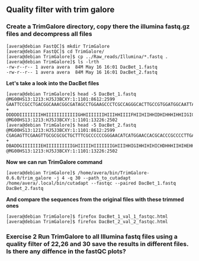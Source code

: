 ## Quality filter with trim galore

### Create a TrimGalore directory, copy there the illumina fastq.gz files and decompress all files

```console
[avera@debian FastQC]$ mkdir TrimGalore
[avera@debian FastQC]$ cd TrimGalore/
[avera@debian TrimGalore]$ cp ../Raw_reads/Illumina/*.fastq .
[avera@debian TrimGalore]$ ls -lrth
-rw-r--r-- 1 avera avera  84M May 16 16:01 DacBet_1.fastq
-rw-r--r-- 1 avera avera  84M May 16 16:01 DacBet_2.fastq
```

**Let's take a look into the DacBet files**

```console
[avera@debian TrimGalore]$ head -5 DacBet_1.fastq 
@MG00HS13:1213:HJ5J3BCXY:1:1101:8612:2599
GAATTCCGCCTGACGGCAAACGGCGATAGCCTGGAAGCCCTCGCCAGGGCACTTGCCGTGGATGGCAATTACACCCTCAAGGCGGGCAGCATCGACCGCTT
+
DDDDDIIIIIIIIHHIIIIIIIIIIIIGHHIIIIIIIHIIIHHIIIIFHIIHIIHHIDHIHHHIHHIIGIGIIIIHHIIFGHCHDHHGIIGEHHHHIDHHH
@MG00HS13:1213:HJ5J3BCXY:1:1101:13226:2502
[avera@debian TrimGalore]$ head -5 DacBet_2.fastq 
@MG00HS13:1213:HJ5J3BCXY:1:1101:8612:2599
CGAGAGTTCGAAGTTGCGCGCGCTGCTTTCGCCCCCCGGGAACATCATGGAACCACGCACCCGCCCCTTGAGGGTCGAATCCGGCGCGATCACCACATTGG
+
DBADDGIIIIIIIEHIIIIIIIIIIGHIIIIIHIIIIIIIGHIIIHHIGIHHIHIHICHDHHHIIHIHEHHHIHIIIHIIIIIDHIHHIDHGHHHHHEHHH
@MG00HS13:1213:HJ5J3BCXY:1:1101:13226:2502
```
**Now we can run TrimGalore command**

```console
[avera@debian TrimGalore]$ /home/avera/bin/TrimGalore-0.6.0/trim_galore -j 4 -q 30 --path_to_cutadapt /home/avera/.local/bin/cutadapt --fastqc --paired DacBet_1.fastq DacBet_2.fastq
```
**And compare the sequences from the original files with these trimmed ones**

 ```console
 [avera@debian TrimGalore]$ firefox DacBet_1_val_1_fastqc.html
 [avera@debian TrimGalore]$ firefox DacBet_2_val_2_fastqc.html
 ```
 
 ### Exercise 2 Run TrimGalore to all Illumina fastq files using a quality filter of 22,26 and 30 save the results in different files. Is there any diffence in the fastQC plots?

